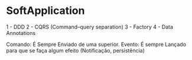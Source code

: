 # SoftApplication

1 - DDD
2 - CQRS (Command–query separation)
3 - Factory
4 - Data Annotations


Comando: É Sempre Enviado de uma superior.
Evento: É sempre Lançado para que se faça algum efeito (Notificação, persistência)
